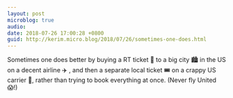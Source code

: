 ```yaml
---
layout: post
microblog: true
audio: 
date: 2018-07-26 17:00:28 +0800
guid: http://kerim.micro.blog/2018/07/26/sometimes-one-does.html
---
```

Sometimes one does better by buying a RT ticket 💸  to a big city 🏙 in the US on a decent airline ✈️ , and then a separate local ticket 🎟 on a crappy US carrier 💩, rather than trying to book everything at once. (Never fly United 😱!)
